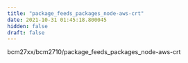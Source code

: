 ```yaml
---
title: "package_feeds_packages_node-aws-crt"
date: 2021-10-31 01:45:18.800045
hidden: false
draft: false
---
```


bcm27xx/bcm2710/package_feeds_packages_node-aws-crt

